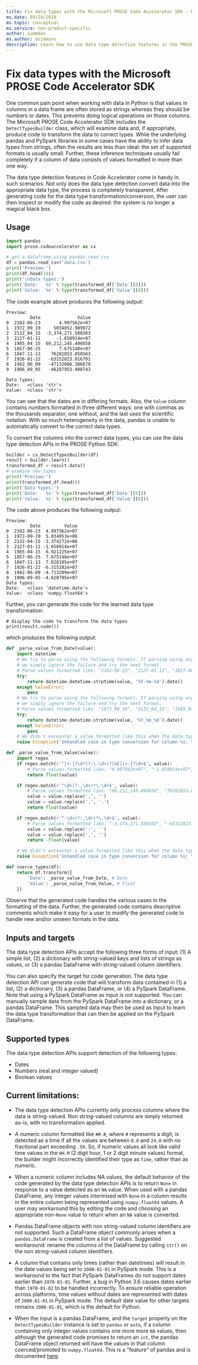 ```yaml
---
title: Fix data types with the Microsoft PROSE Code Accelerator SDK - Python
ms.date: 09/24/2018
ms.topic: conceptual
ms.service: non-product-specific
author: simmdan
ms.author: dsimmons
description: Learn how to use data type detection features in the PROSE Code Accelerator for Python.
---
```


# Fix data types with the Microsoft PROSE Code Accelerator SDK

One common pain point when working with data in Python is that values
in columns in a data frame are often stored as strings whereas they should be numbers or dates. This prevents doing logical operations
on those columns. The Microsoft PROSE Code Accelerator SDK includes the `DetectTypesBuilder` class, which will examine data and, if appropriate,
produce code to transform the data to correct types.  While the underlying pandas and
PySpark libraries in some cases have the ability to infer data types from
strings, often the results are less than ideal: the set of supported
formats is usually small. Further, these inference techniques usually fail
completely if a column of data consists of values formatted in more than
one way.

The data type detection features in Code Accelerator come in handy in
such scenarios. Not only does the data type detection convert data into the
appropriate data type, the process is completely transparent. After generating code for the data type transformation/conversion, the user can then inspect or modify the code as desired: the system is no
longer a magical black box.

## Usage

```python
import pandas
import prose.codeaccelerator as cx

# get a dataframe using pandas.read_csv
df = pandas.read_csv('data.csv')
print('Preview:')
print(df.head(10))
print('\nData types:')
print('Date:   %s' % type(transformed_df['Date'][0]))
print('Value:  %s' % type(transformed_df['Value'][0]))
```

The code example above produces the following output:

```text
Preview:
         Date              Value
0  2102-06-23       4.997562e+07
1  1972_09_19     5034052.989972
2  2132_04_15  -3,374,271.588363
3  2127-01-11      -1.658914e+07
4  1985_04_15  69,212,245.496658
5  1857-06-25       7.675148e+07
6  1847-11-13    76281853.858563
7  1926-01-22   -63152823.016701
8  1942_06_09   -47132086.386679
9  1906_09_05   -46287953.408743

Data types:
Date:   <class 'str'>
Value:  <class 'str'>
```

You can see that the dates are in differing formats. Also, the `Value` column contains numbers formatted in three different ways: one
with commas as the thousands separator, one without, and the last uses the scientific notation. With so much heterogeneity in the data,
pandas is unable to automatically convert to the correct data types.

To convert the columns into the correct data types, you can use the data type detection APIs in the PROSE Python SDK:

```python
builder = cx.DetectTypesBuilder(df)
result = builder.learn()
transformed_df = result.data()
# examine new types
print('Preview:')
print(transformed_df.head())
print('Data types:')
print('Date:   %s' % type(transformed_df['Date'][0]))
print('Value:  %s' % type(transformed_df['Value'][0]))
```

The code above produces the following output:

```text
Preview:
         Date         Value
0  2102-06-23  4.997562e+07
1  1972-09-19  5.034053e+06
2  2132-04-15 -3.374272e+06
3  2127-01-11 -1.658914e+07
4  1985-04-15  6.921225e+07
5  1857-06-25  7.675148e+07
6  1847-11-13  7.628185e+07
7  1926-01-22 -6.315282e+07
8  1942-06-09 -4.713209e+07
9  1906-09-05 -4.628795e+07
Data types:
Date:   <class 'datetime.date'>
Value:  <class 'numpy.float64'>
```

Further, you can generate the code for the learned data type transformation:

```text
# display the code to transform the data types
print(result.code())
```

which produces the following output:

```python
def _parse_value_from_Date(value):
    import datetime
    # We try to parse using the following formats. If parsing using any format fails,
    # we simply ignore the failure and try the next format.
    # Parse values formatted like: "2102-06-23", "2127-01-11", "1857-06-25" ...
    try:
        return datetime.datetime.strptime(value, '%Y-%m-%d').date()
    except ValueError:
        pass
    # We try to parse using the following formats. If parsing using any format fails,
    # we simply ignore the failure and try the next format.
    # Parse values formatted like: "1972_09_19", "2132_04_15", "1985_04_15" ...
    try:
        return datetime.datetime.strptime(value, '%Y_%m_%d').date()
    except ValueError:
        pass
    # We didn't encounter a value formatted like this when the data type detection was performed.
    raise Exception('Unhandled case in type conversion for column %s: \'%s\'' % ('Date', value))

def _parse_value_from_Value(value):
    import regex
    if regex.match(r'^[+-]?\d*(?:\.\d+)?[eE][+-]?\d+$', value):
        # Parse values formatted like: "4.997562e+07", "-1.658914e+07", "7.675148e+07"...
        return float(value)

    if regex.match(r'^\d+(?:,\d+)*\.\d+$', value):
        # Parse values formatted like: "69,212,245.496658", "76281853.858563"...
        value = value.replace(',', '')
        value = value.replace('.', '.')
        return float(value)

    if regex.match(r'^-\d+(?:,\d+)*\.\d+$', value):
        # Parse values formatted like: "-3,374,271.588363", "-63152823.016701", "-47132086.386679"...
        value = value.replace('-', '')
        value = value.replace(',', '')
        return -float(value)

    # We didn't encounter a value formatted like this when the data type detection was performed.
    raise Exception('Unhandled case in type conversion for column %s: \'%s\'' % ('Value', value))

def coerce_types(df):
    return df.transform({
        'Date': _parse_value_from_Date, # Date
        'Value': _parse_value_from_Value, # Float
    })
```

Observe that the generated code handles the various cases in the formatting
of the data. Further, the generated code contains descriptive comments
which make it easy for a user to modify the generated code to handle
new and/or unseen formats in the data.

## Inputs and targets

The data type detection APIs accept the following three forms of input: (1) A
simple list, (2) a dictionary with string-valued keys and lists of strings
as values, or (3) a pandas DataFrame with string-valued column identifiers.

You can also specify the target for code generation. The data type
detection API can generate code that will transform data contained in
(1) a list, (2) a dictionary, (3) a pandas DataFrame, or (4) a PySpark
DataFrame. Note that using a PySpark DataFrame as input is not supported. You can manually sample data from the PySpark DataFrame into a
dictionary, or a pandas DataFrame. This sampled data may then be used as
input to learn the data type transformation that can then be applied on the
PySpark DataFrame.

## Supported types

The data type detection APIs support detection of the following types:

- Dates
- Numbers (real and integer valued)
- Boolean values

## Current limitations:

- The data type detection APIs currently only process columns where the
  data is string-valued. Non string-valued columns are simply returned
  as-is, with no transformation applied.

- A numeric column formatted like `##.#`, where `#` represents a digit, is detected as a time if all the values are
  between `0.0` and `24.0` with no fractional part exceeding `.59`. So, if numeric values all look like
  valid time values in the `HH.M` (2 digit hour, 1 or 2 digit minute values) format, the builder might incorrectly
  identified their type as `time`, rather than as numeric.
  
- When a numeric column includes NA values, the default behavior of the
code generated by the data type detection APIs is to return `None` in
response to a value detected as an `NA` value. When used with a pandas
DataFrame, any integer values intermixed with `None` in a column results in
the entire column being represented using `numpy.float64` values. A user
may workaround this by editing the code and choosing an appropriate
non-`None` value to return when an `NA` value is converted.

- Pandas DataFrame objects with non string-valued column identifiers are not supported. Such a DataFrame object commonly
  arises when a `pandas.DataFrame` is created from a list of values. Suggested workaround: rename the columns of the
  DataFrame by calling `str()` on the non string-valued column identifiers.
  
- A column that contains only times (rather than datetimes) will result in the date values being set to `2000-01-01` in
  PySpark mode. This is a workaround to the fact that PySpark DataFrames do not support dates earlier than `1970-01-01`.
  Further, a bug in Python 3.6 causes dates earlier than `1970-01-02` to be handled incorrectly. To ensure reliable
  operation across platforms, time values without dates are represented with dates of `2000-01-01` in PySpark mode. The
  default date value for other targets remains `1900-01-01`, which is the default for Python.

- When the input is a pandas DataFrame, and the `target` property on the `DetectTypesBuilder` instance is set to
  `pandas` or `auto`, if a column containing only integer values contains one more more `NA` values, then although the
  generated code promises to return an `int`, the pandas DataFrame object returned will have the values in that column
  coerced/promoted to `numpy.float64`. This is a "feature" of pandas and is documented
  [here](https://pandas.pydata.org/pandas-docs/stable/gotchas.html#nan-integer-na-values-and-na-type-promotions).
  
  
